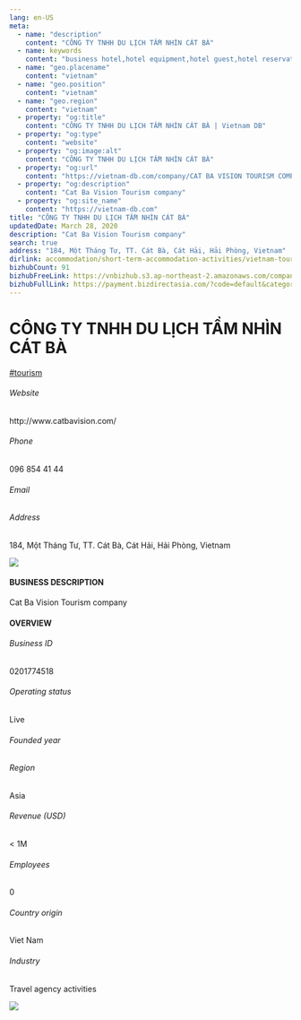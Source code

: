 ```yaml
---
lang: en-US
meta:
  - name: "description"
    content: "CÔNG TY TNHH DU LỊCH TẦM NHÌN CÁT BÀ"
  - name: keywords
    content: "business hotel,hotel equipment,hotel guest,hotel reservation,leisure hotel,on site,resort hotels,travelers,vacation,vacation,vacation,vacation,vacation,vacation,vacation,vietnam-tourism-companies"
  - name: "geo.placename"
    content: "vietnam"
  - name: "geo.position"
    content: "vietnam"
  - name: "geo.region"
    content: "vietnam"
  - property: "og:title"
    content: "CÔNG TY TNHH DU LỊCH TẦM NHÌN CÁT BÀ | Vietnam DB"
  - property: "og:type"
    content: "website"
  - property: "og:image:alt"
    content: "CÔNG TY TNHH DU LỊCH TẦM NHÌN CÁT BÀ"
  - property: "og:url"
    content: "https://vietnam-db.com/company/CAT BA VISION TOURISM COMPANY LIMITED-2789998"
  - property: "og:description"
    content: "Cat Ba Vision Tourism company"
  - property: "og:site_name"
    content: "https://vietnam-db.com"
title: "CÔNG TY TNHH DU LỊCH TẦM NHÌN CÁT BÀ"
updatedDate: March 28, 2020
description: "Cat Ba Vision Tourism company"
search: true
address: "184, Một Tháng Tư, TT. Cát Bà, Cát Hải, Hải Phòng, Vietnam"
dirlink: accommodation/short-term-accommodation-activities/vietnam-tourism-companies
bizhubCount: 91
bizhubFreeLink: https://vnbizhub.s3.ap-northeast-2.amazonaws.com/companies/vietnam-tourism-companies_preview.xlsx
bizhubFullLink: https://payment.bizdirectasia.com/?code=default&category=bizhub&item=vietnam-tourism-companies&redirect=https://vietnam-db.com
---
```



<div class="bd-item">
    <div class="item-content">
        <div class="detail-title-wrap">
            <h1 class="detail-title">
                CÔNG TY TNHH DU LỊCH TẦM NHÌN CÁT BÀ
            </h1>
        </div>
		<div class="detail-tagslist"><a href="/accommodation/short-term-accommodation-activities/tags/tourism" class="detail-tagitem">#tourism</a></div>
        <h6 class="bd-label">Website</h6>
        <p>http://www.catbavision.com/</p>
		<h6 class="bd-label">Phone</h6>
        <p>096 854 41 44</p>
        <h6 class="bd-label">Email</h6>
        <p><a class="textColorPrimary" href="#"></a></p>
        <h6 class="bd-label">Address</h6>
        <p>184, Một Tháng Tư, TT. Cát Bà, Cát Hải, Hải Phòng, Vietnam</p>
    </div>
</div>

<div class="banner-wrap text-center"><a href="" class="banner-link"><img src="/assets/vndb.com/BannerAds2.jpg" class="banner-img"></a></div>

<div class="bd-item">
    <div class="item-content">
        <h4 class="textColorPrimary item-title">BUSINESS DESCRIPTION</h4>
        <p>Cat Ba Vision Tourism company</p>
    </div>
</div>

<div class="bd-item">
    <div class="item-content">
        <h4 class="textColorPrimary item-title">OVERVIEW</h4>
        <div class="item-info">
            <h6 class="bd-label">Business ID</h6>
            <p>0201774518</p>
        </div>
        <div class="item-info">
            <h6 class="bd-label">Operating status</h6>
            <p>Live<small class="bd-status_dot live"></small></p>
        </div>
        <div class="item-info">
            <h6 class="bd-label">Founded year</h6>
            <p></p>
        </div>
        <div class="item-info">
            <h6 class="bd-label">Region</h6>
            <p>Asia</p>
        </div>
        <div class="item-info">
            <h6 class="bd-label">Revenue (USD)</h6>
            <p>&lt; 1M</p>
        </div>
        <div class="item-info">
            <h6 class="bd-label">Employees</h6>
            <p>0</p>
        </div>
        <div class="item-info">
            <h6 class="bd-label">Country origin</h6>
            <p>Viet Nam</p>
        </div>
        <div class="item-info">
            <h6 class="bd-label">Industry</h6>
            <p>Travel agency activities</p>
        </div>
    </div>
</div>

<div class="banner-wrap text-center"><a href="" class="banner-link"><img src="/assets/vndb.com/BannerAd_04_728x90.jpg" class="banner-img"></a></div>

<CustomPopup popupTitle="ENTER EMAIL TO DOWNLOAD" popupSubTitle="The companies data will be sent to your inbox. Please enter your email." :free="this.$frontmatter.bizhubFreeLink" :paid="this.$frontmatter.bizhubFullLink" :count="this.$frontmatter.bizhubCount"/>

